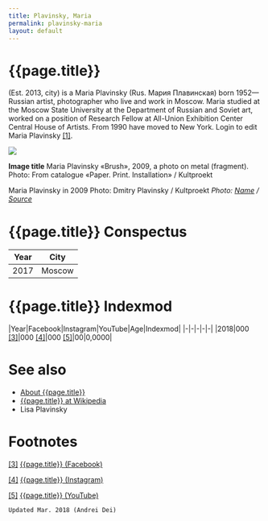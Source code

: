 ```yaml
---
title: Plavinsky, Maria
permalink: plavinsky-maria
layout: default
---
```


# {{page.title}}

(Est. 2013, city) is a Maria Plavinsky (Rus. Мария Плавинская) born 1952—Russian artist, photographer who live and work in Moscow. Maria studied at the Moscow State University at the Department of Russian and Soviet art, worked on a position of Research Fellow at All-Union Exhibition Center Central House of Artists. From 1990 have moved to New York. Login to edit Maria Plavinsky <span id="a1">[\[1\]](#f1)</span>.

![](/encyclopedia/images/image-name.jpg)

**Image title**
Maria Plavinsky «Brush», 2009, a photo on metal (fragment). Photo: From catalogue «Paper. Print. Installation» / Kultproekt

Maria Plavinsky in 2009
Photo: Dmitry Plavinsky / Kultproekt
*Photo: [Name](index) / [Source](index)*

# {{page.title}} Conspectus

|Year|City|
|-|-|
|2017|Moscow|

# {{page.title}} Indexmod

|Year|Facebook|Instagram|YouTube|Age|Indexmod|
|-|-|-|-|-|
|2018|000 <span id="a3">[\[3\]](#f3)</span>|000 <span id="a4">[\[4\]](#f4)</span>|000 <span id="a5">[\[5\]](#f5)</span>|00|0,0000|


# See also

+ [About {{page.title}}](index)
+ [{{page.title}} at Wikipedia](index)
+ Lisa Plavinsky

# Footnotes

[[3]](#a3) <span id="f3"></span> [{{page.title}} (Facebook)](index)

[[4]](#a4) <span id="f4"></span> [{{page.title}} (Instagram)](index)

[[5]](#a5) <span id="f5"></span> [{{page.title}} (YouTube)](index)

`Updated Mar. 2018 (Andrei Dei)`
